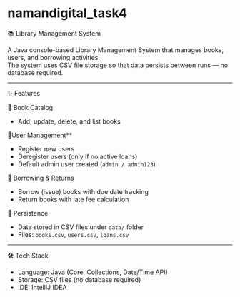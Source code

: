 # namandigital_task4
📚 Library Management System 

A Java console-based Library Management System that manages books, users, and borrowing activities.  
The system uses CSV file storage so that data persists between runs — no database required.  

---

✨ Features

📖 Book Catalog
  - Add, update, delete, and list books

👤User Management**
  - Register new users  
  - Deregister users (only if no active loans)  
  - Default admin user created (`admin / admin123`)

🔄 Borrowing & Returns
  - Borrow (issue) books with due date tracking  
  - Return books with late fee calculation
   
💾 Persistence
  - Data stored in CSV files under `data/` folder  
  - Files: `books.csv`, `users.csv`, `loans.csv`  

---

🛠️ Tech Stack
- Language: Java (Core, Collections, Date/Time API)  
- Storage: CSV files (no database required)  
- IDE: IntelliJ IDEA  
